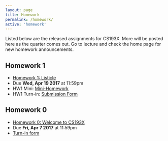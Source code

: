 ```yaml
---
layout: page
title: Homework
permalink: /homework/
active: 'homework'
---
```


Listed below are the released assignments for CS193X. More will be posted here as the quarter comes out. Go to lecture and check the home page for new homework announcements.

## Homework 1
- [Homework 1: Listicle](1-listicle)
- Due **Wed, Apr 19 2017** at 11:59pm
- HW1 Mini: [Mini-Homework](https://goo.gl/forms/h2bwjcItyCCdMXS12)
- HW1 Turn-in: [Submission Form](https://goo.gl/forms/lK8Me9DqLTWtEOZA3)

## Homework 0
- [Homework 0: Welcome to CS193X](0-welcome)
- Due **Fri, Apr 7 2017** at 11:59pm
- [Turn-in form](https://goo.gl/forms/Kqa1m2MgYNC6MQjm1)
